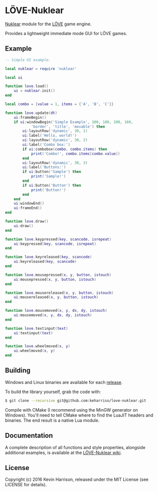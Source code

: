 # LÖVE-Nuklear

[Nuklear](https://github.com/vurtun/nuklear) module for the [LÖVE](https://love2d.org/) game engine.

Provides a lightweight immediate mode GUI for LÖVE games.

## Example
```lua
-- Simple UI example.

local nuklear = require 'nuklear'

local ui

function love.load()
	ui = nuklear.init()
end

local combo = {value = 1, items = {'A', 'B', 'C'}}

function love.update(dt)
	ui:frameBegin()
	if ui:windowBegin('Simple Example', 100, 100, 200, 160,
			'border', 'title', 'movable') then
		ui:layoutRow('dynamic', 30, 1)
		ui:label('Hello, world!')
		ui:layoutRow('dynamic', 30, 2)
		ui:label('Combo box:')
		if ui:combobox(combo, combo.items) then
			print('Combo!', combo.items[combo.value])
		end
		ui:layoutRow('dynamic', 30, 3)
		ui:label('Buttons:')
		if ui:button('Sample') then
			print('Sample!')
		end
		if ui:button('Button') then
			print('Button!')
		end
	end
	ui:windowEnd()
	ui:frameEnd()
end

function love.draw()
	ui:draw()
end

function love.keypressed(key, scancode, isrepeat)
	ui:keypressed(key, scancode, isrepeat)
end

function love.keyreleased(key, scancode)
	ui:keyreleased(key, scancode)
end

function love.mousepressed(x, y, button, istouch)
	ui:mousepressed(x, y, button, istouch)
end

function love.mousereleased(x, y, button, istouch)
	ui:mousereleased(x, y, button, istouch)
end

function love.mousemoved(x, y, dx, dy, istouch)
	ui:mousemoved(x, y, dx, dy, istouch)
end

function love.textinput(text)
	ui:textinput(text)
end

function love.wheelmoved(x, y)
	ui:wheelmoved(x, y)
end
```

## Building

Windows and Linux binaries are available for each [release](https://github.com/keharriso/love-nuklear/releases).

To build the library yourself, grab the code with:
```sh
$ git clone --recursive git@github.com:keharriso/love-nuklear.git
```

Compile with CMake (I recommend using the MinGW generator on Windows). You'll need to tell CMake where to find the LuaJIT headers and binaries. The end result is a native Lua module.

## Documentation

A complete description of all functions and style properties, alongside additional examples, is available at the [LÖVE-Nuklear wiki](https://github.com/keharriso/love-nuklear/wiki).

## License

Copyright (c) 2016 Kevin Harrison, released under the MIT License (see LICENSE for details).
